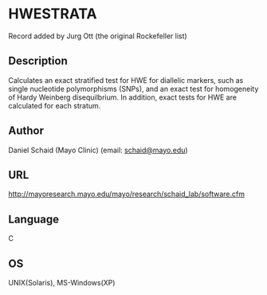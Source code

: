 # HWESTRATA
Record added by Jurg Ott (the original Rockefeller list)

## Description
Calculates an exact stratified test for HWE for diallelic markers, such as single nucleotide polymorphisms (SNPs), and an exact test for homogeneity of Hardy Weinberg disequilbrium. In addition, exact tests for HWE are calculated for each stratum.

## Author
Daniel Schaid (Mayo Clinic) (email: schaid@mayo.edu)

## URL
http://mayoresearch.mayo.edu/mayo/research/schaid_lab/software.cfm

## Language
C

## OS
UNIX(Solaris), MS-Windows(XP)